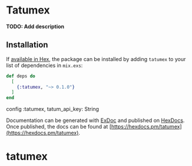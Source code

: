 # Tatumex

**TODO: Add description**

## Installation

If [available in Hex](https://hex.pm/docs/publish), the package can be installed
by adding `tatumex` to your list of dependencies in `mix.exs`:

```elixir
def deps do
  [
    {:tatumex, "~> 0.1.0"}
  ]
end
```

config :tatumex, tatum_api_key: String

Documentation can be generated with [ExDoc](https://github.com/elixir-lang/ex_doc)
and published on [HexDocs](https://hexdocs.pm). Once published, the docs can
be found at [https://hexdocs.pm/tatumex](https://hexdocs.pm/tatumex).

# tatumex
